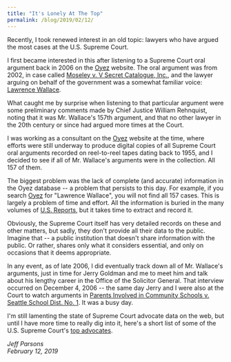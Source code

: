 ```yaml
---
title: "It's Lonely At The Top"
permalink: /blog/2019/02/12/
---
```


Recently, I took renewed interest in an old topic: lawyers who have argued the most cases at the U.S. Supreme Court.

I first became interested in this after listening to a Supreme Court oral argument back in 2006 on the [Oyez](https://www.oyez.org) website.
The oral argument was from 2002, in case called [Moseley v. V Secret Catalogue, Inc.](https://www.oyez.org/cases/2002/01-1015), and the
lawyer arguing on behalf of the government was a somewhat familiar voice: [Lawrence Wallace](/advocates/top100/lawrence_wallace).

What caught me by surprise when listening to that particular argument were some preliminary comments made by Chief Justice William Rehnquist,
noting that it was Mr. Wallace's 157th argument, and that no other lawyer in the 20th century or since had argued more times at the Court.

I was working as a consultant on the [Oyez](https://www.oyez.org) website at the time, where efforts were still underway to produce digital
copies of all Supreme Court oral arguments recorded on reel-to-reel tapes dating back to 1955, and I decided to see if all of Mr. Wallace's
arguments were in the collection.  All 157 of them.

The biggest problem was the lack of complete (and accurate) information in the Oyez database -- a problem that persists to this day.
For example, if you search [Oyez](https://www.oyez.org) for "Lawrence Wallace", you will not find all 157 cases.  This is largely a problem
of time and effort.  All the information is buried in the many volumes of [U.S. Reports](https://www.loc.gov/collections/united-states-reports/),
but it takes time to extract and record it.

Obviously, the Supreme Court itself has very detailed records on these and other matters, but sadly, they don't provide all their data
to the public.  Imagine that -- a public institution that doesn't share information with the public.  Or rather, shares only what it considers
essential, and only on occasions that it deems appropriate.

In any event, as of late 2006, I did eventually track down all of Mr. Wallace's arguments, just in time for Jerry Goldman and me to meet
him and talk about his lengthy career in the Office of the Solicitor General.  That interview occurred on December 4, 2006 -- the
same day Jerry and I were also at the Court to watch arguments in [Parents Involved in Community Schools v. Seattle School Dist. No. 1](https://www.oyez.org/cases/2006/05-908).  It was a busy day.

I'm still lamenting the state of Supreme Court advocate data on the web, but until I have more time to really dig into it, here's a short
list of some of the U.S. Supreme Court's [top advocates](/advocates/top100).

*Jeff Parsons*  
*February 12, 2019*
